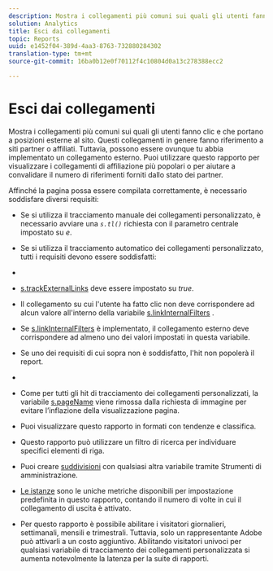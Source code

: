 ```yaml
---
description: Mostra i collegamenti più comuni sui quali gli utenti fanno clic e che portano a posizioni esterne al sito. Questi collegamenti in genere fanno riferimento a siti partner o affiliati. Tuttavia, possono essere ovunque tu abbia implementato un collegamento esterno. Puoi utilizzare questo rapporto per visualizzare i collegamenti di affiliazione più popolari o per aiutare a convalidare il numero di riferimenti forniti dallo stato dei partner.
solution: Analytics
title: Esci dai collegamenti
topic: Reports
uuid: e1452f04-389d-4aa3-8763-732880284302
translation-type: tm+mt
source-git-commit: 16ba0b12e0f70112f4c10804d0a13c278388ecc2

---
```



# Esci dai collegamenti

Mostra i collegamenti più comuni sui quali gli utenti fanno clic e che portano a posizioni esterne al sito. Questi collegamenti in genere fanno riferimento a siti partner o affiliati. Tuttavia, possono essere ovunque tu abbia implementato un collegamento esterno. Puoi utilizzare questo rapporto per visualizzare i collegamenti di affiliazione più popolari o per aiutare a convalidare il numero di riferimenti forniti dallo stato dei partner.

Affinché la pagina possa essere compilata correttamente, è necessario soddisfare diversi requisiti:

* Se si utilizza il tracciamento manuale dei collegamenti personalizzato, è necessario avviare una *`s.tl()`* richiesta con il parametro centrale impostato su *e*.

* Se si utilizza il tracciamento automatico dei collegamenti personalizzato, tutti i requisiti devono essere soddisfatti:
* 

   * [s.trackExternalLinks](https://marketing.adobe.com/resources/help/en_US/sc/implement/c_trackexlinks.html) deve essere impostato su *true*.

   * Il collegamento su cui l'utente ha fatto clic non deve corrispondere ad alcun valore all'interno della variabile [s.linkInternalFilters](https://marketing.adobe.com/resources/help/en_US/sc/implement/c_linkinfilters.html) .
   * Se [s.linkInternalFilters](https://marketing.adobe.com/resources/help/en_US/sc/implement/c_linkinfilters.html) è implementato, il collegamento esterno deve corrispondere ad almeno uno dei valori impostati in questa variabile.

* Se uno dei requisiti di cui sopra non è soddisfatto, l'hit non popolerà il report.

* 
* Come per tutti gli hit di tracciamento dei collegamenti personalizzati, la variabile [s.pageName](https://marketing.adobe.com/resources/help/en_US/sc/implement/c_pagename.html) viene rimossa dalla richiesta di immagine per evitare l’inflazione della visualizzazione pagina.
* Puoi visualizzare questo rapporto in formati con tendenze e classifica.
* Questo rapporto può utilizzare un filtro di ricerca per individuare specifici elementi di riga.
* Puoi creare [suddivisioni](/help/analyze/reports-analytics/reports-customize/breakdowns.md) con qualsiasi altra variabile tramite Strumenti di amministrazione.
* [Le istanze](/help/components/c-variables/c-metrics/metrics-instance.md) sono le uniche metriche disponibili per impostazione predefinita in questo rapporto, contando il numero di volte in cui il collegamento di uscita è attivato.
* Per questo rapporto è possibile abilitare i visitatori giornalieri, settimanali, mensili e trimestrali. Tuttavia, solo un rappresentante Adobe può attivarli a un costo aggiuntivo. Abilitando visitatori univoci per qualsiasi variabile di tracciamento dei collegamenti personalizzata si aumenta notevolmente la latenza per la suite di rapporti.


